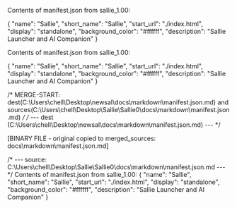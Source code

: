 Contents of manifest.json from sallie_1.00:

{
  "name": "Sallie",
  "short_name": "Sallie",
  "start_url": "./index.html",
  "display": "standalone",
  "background_color": "#ffffff",
  "description": "Sallie Launcher and AI Companion"
}


Contents of manifest.json from sallie_1.00:

{
  "name": "Sallie",
  "short_name": "Sallie",
  "start_url": "./index.html",
  "display": "standalone",
  "background_color": "#ffffff",
  "description": "Sallie Launcher and AI Companion"
}


/* MERGE-START: dest(C:\Users\chell\Desktop\newsal\docs\markdown\manifest.json.md) and sources(C:\Users\chell\Desktop\Sallie\Sallie0\docs\markdown\manifest.json.md) */
/* --- dest (C:\Users\chell\Desktop\newsal\docs\markdown\manifest.json.md) --- */
<!-- Merged master for logical file: docs\markdown\manifest.json
Sources:
 - C:\Users\chell\Desktop\Sallie\worktrees\import_Sallie0\docs\markdown\manifest.json.md (hash:5254F92D46F8CC03202828BF21B986FA1E4BA3FF53946D29DB4D35B9EEB720A6)
 - C:\Users\chell\Desktop\Sallie\merged_sallie\docs\markdown\manifest.json.md (hash:3AD7A861F785AB3A3CDF391FE2020B7A98F3B0340F4A705862B3A02922FEF422)
 -->

<!-- ---- source: C:\Users\chell\Desktop\Sallie\worktrees\import_Sallie0\docs\markdown\manifest.json.md | ext: .md | sha: 5254F92D46F8CC03202828BF21B986FA1E4BA3FF53946D29DB4D35B9EEB720A6 ---- -->
[BINARY FILE - original copied to merged_sources: docs\markdown\manifest.json.md]
<!-- ---- source: C:\Users\chell\Desktop\Sallie\merged_sallie\docs\markdown\manifest.json.md | ext: .md | sha: 3AD7A861F785AB3A3CDF391FE2020B7A98F3B0340F4A705862B3A02922FEF422 ---- -->
/* --- source: C:\Users\chell\Desktop\Sallie\Sallie0\docs\markdown\manifest.json.md --- */
Contents of manifest.json from sallie_1.00:
{
  "name": "Sallie",
  "short_name": "Sallie",
  "start_url": "./index.html",
  "display": "standalone",
  "background_color": "#ffffff",
  "description": "Sallie Launcher and AI Companion"
}
